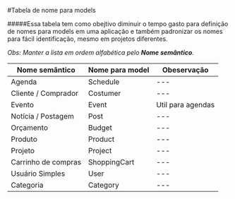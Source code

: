 #Tabela de nome para models

#####Essa tabela tem como obejtivo diminuir o tempo gasto para definição de nomes para models em uma aplicação e também padronizar os nomes para fácil identificação, mesmo em projetos diferentes.

*Obs: Manter a lista em ordem alfabética pelo **Nome semântico**.*

Nome semântico | Nome para model | Obeservação
--- | --- | ---
Agenda | Schedule | ---
Cliente / Comprador | Costumer | ---
Evento | Event | Util para agendas
Notícia / Postagem | Post | ---
Orçamento | Budget | ---
Produto | Product | ---
Projeto | Project | ---
Carrinho de compras | ShoppingCart |---
Usuário Simples | User | ---
Categoria | Category | ---


